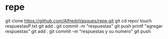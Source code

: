 # repe
git clone https://github.com/AlfredoVasques/repe.git
git cd repo/
touch respuestasP.txt
git add .
git commit -m "respuestas"
git push
printf "agregar respuestas"
git add .
git commit -m "respuestas y su numero"
git push 
